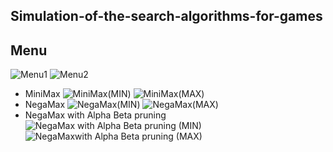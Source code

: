 ## Simulation-of-the-search-algorithms-for-games
## Menu
![Menu1](https://github.com/SARAH-HADDAD/Simulation-of-the-search-algorithms-for-games/blob/main/Captures/Menu.png)
![Menu2](https://github.com/SARAH-HADDAD/Simulation-of-the-search-algorithms-for-games/blob/main/Captures/Menu2.png)
 - MiniMax
![MiniMax(MIN)](https://github.com/SARAH-HADDAD/Simulation-of-the-search-algorithms-for-games/blob/main/Captures/MiniMax(Min).png)
![MiniMax(MAX)](https://github.com/SARAH-HADDAD/Simulation-of-the-search-algorithms-for-games/blob/main/Captures/MiniMax(Max).png)
 - NegaMax
![NegaMax(MIN)](https://github.com/SARAH-HADDAD/Simulation-of-the-search-algorithms-for-games/blob/main/Captures/NegaMax(Min).png) 
![NegaMax(MAX)](https://github.com/SARAH-HADDAD/Simulation-of-the-search-algorithms-for-games/blob/main/Captures/NegaMax(Max).png)
 - NegaMax with Alpha Beta pruning
![NegaMax with Alpha Beta pruning (MIN)](https://github.com/SARAH-HADDAD/Simulation-of-the-search-algorithms-for-games/blob/main/Captures/NegaMaxAlphaBeta(Min).png) 
![NegaMaxwith Alpha Beta pruning (MAX)](https://github.com/SARAH-HADDAD/Simulation-of-the-search-algorithms-for-games/blob/main/Captures/NegaMaxAlphaBeta(Max).png)